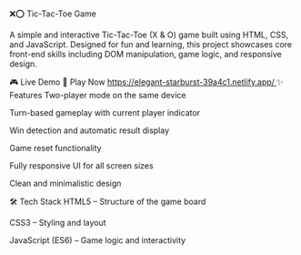 ❌⭕ Tic-Tac-Toe Game

A simple and interactive Tic-Tac-Toe (X & O) game built using HTML, CSS, and JavaScript. Designed for fun and learning, this project showcases core front-end skills including DOM manipulation, game logic, and responsive design.

🎮 Live Demo
🔗 Play Now
[https://elegant-starburst-39a4c1.netlify.app/
](url)
✨ Features
Two-player mode on the same device

Turn-based gameplay with current player indicator

Win detection and automatic result display

Game reset functionality

Fully responsive UI for all screen sizes

Clean and minimalistic design

🛠 Tech Stack
HTML5 – Structure of the game board

CSS3 – Styling and layout

JavaScript (ES6) – Game logic and interactivity

